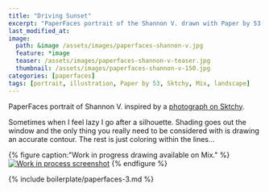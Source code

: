```yaml
---
title: "Driving Sunset"
excerpt: "PaperFaces portrait of the Shannon V. drawn with Paper by 53 on an iPad."
last_modified_at: 
image: 
  path: &image /assets/images/paperfaces-shannon-v.jpg 
  feature: *image
  teaser: /assets/images/paperfaces-shannon-v-teaser.jpg
  thumbnail: /assets/images/paperfaces-shannon-v-150.jpg
categories: [paperfaces]
tags: [portrait, illustration, Paper by 53, Sktchy, Mix, landscape]
---
```


PaperFaces portrait of Shannon V. inspired by a [photograph on Sktchy](http://sktchy.com/tQUwNH ).

Sometimes when I feel lazy I go after a silhouette. Shading goes out the window and the only thing you really need to be considered with is drawing an accurate contour. The rest is just coloring within the lines...

{% figure caption:"Work in progress drawing available on Mix." %}
[![Work in process screenshot](/assets/images/paperfaces-shannon-v-process-1-900.jpg)](https://mix.fiftythree.com/11098-Michael-Rose/2575904)
{% endfigure %}

{% include boilerplate/paperfaces-3.md %}
